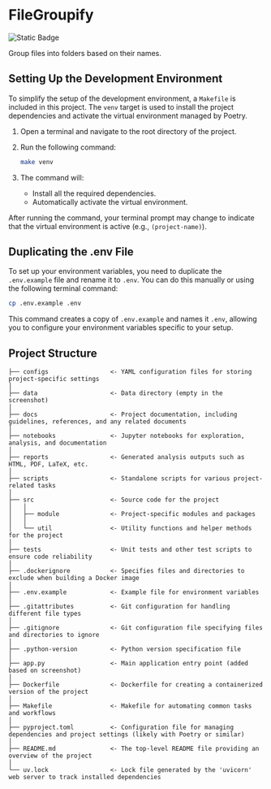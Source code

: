 # FileGroupify

![Static Badge](https://img.shields.io/badge/python-yellow)

Group files into folders based on their names.


## Setting Up the Development Environment

To simplify the setup of the development environment, a `Makefile` is included in this project. The `venv` target is used to install the project dependencies and activate the virtual environment managed by Poetry.

1. Open a terminal and navigate to the root directory of the project.
2. Run the following command:

   ```sh
   make venv
   ```

3. The command will:
   - Install all the required dependencies.
   - Automatically activate the virtual environment.

After running the command, your terminal prompt may change to indicate that the virtual environment is active (e.g., `(project-name)`).



## Duplicating the .env File
To set up your environment variables, you need to duplicate the `.env.example` file and rename it to `.env`. You can do this manually or using the following terminal command:

```bash
cp .env.example .env
```

This command creates a copy of `.env.example` and names it `.env`, allowing you to configure your environment variables specific to your setup.



## Project Structure

```
├── configs                 <- YAML configuration files for storing project-specific settings
│
├── data                    <- Data directory (empty in the screenshot)
│
├── docs                    <- Project documentation, including guidelines, references, and any related documents
│
├── notebooks               <- Jupyter notebooks for exploration, analysis, and documentation
│
├── reports                 <- Generated analysis outputs such as HTML, PDF, LaTeX, etc.
│
├── scripts                 <- Standalone scripts for various project-related tasks
│
├── src                     <- Source code for the project
│   │
│   ├── module              <- Project-specific modules and packages
│   │
│   └── util                <- Utility functions and helper methods for the project
│
├── tests                   <- Unit tests and other test scripts to ensure code reliability
│
├── .dockerignore           <- Specifies files and directories to exclude when building a Docker image
│
├── .env.example            <- Example file for environment variables
│
├── .gitattributes          <- Git configuration for handling different file types
│
├── .gitignore              <- Git configuration file specifying files and directories to ignore
│
├── .python-version         <- Python version specification file
│
├── app.py                  <- Main application entry point (added based on screenshot)
│
├── Dockerfile              <- Dockerfile for creating a containerized version of the project
│
├── Makefile                <- Makefile for automating common tasks and workflows
│
├── pyproject.toml          <- Configuration file for managing dependencies and project settings (likely with Poetry or similar)
│
├── README.md               <- The top-level README file providing an overview of the project
│
└── uv.lock                 <- Lock file generated by the 'uvicorn' web server to track installed dependencies
```
